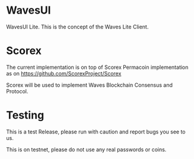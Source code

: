 # WavesUI

WavesUI Lite. This is the concept of the Waves Lite Client.

# Scorex

The current implementation is on top of Scorex Permacoin implementation as on https://github.com/ScorexProject/Scorex

Scorex will be used to implement Waves Blockchain Consensus and Protocol.

# Testing

This is a test Release, please run with caution and report bugs you see to us.

This is on testnet, please do not use any real passwords or coins.
